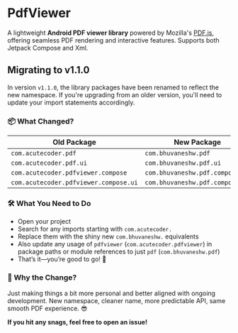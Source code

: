 
# PdfViewer
A lightweight **Android PDF viewer library** powered by Mozilla's [PDF.js](https://github.com/mozilla/pdf.js), offering seamless PDF rendering and interactive features. Supports both Jetpack Compose and Xml.

## Migrating to v1.1.0

In version `v1.1.0`, the library packages have been renamed to reflect the new namespace. If you're upgrading from an older version, you'll need to update your import statements accordingly.

### 📦 What Changed?

| Old Package                           | New Package                     |  
|---------------------------------------|---------------------------------|  
| `com.acutecoder.pdf`                  | `com.bhuvaneshw.pdf`            |  
| `com.acutecoder.pdf.ui`               | `com.bhuvaneshw.pdf.ui`         |  
| `com.acutecoder.pdfviewer.compose`    | `com.bhuvaneshw.pdf.compose`    |  
| `com.acutecoder.pdfviewer.compose.ui` | `com.bhuvaneshw.pdf.compose.ui` |  

### 🛠 What You Need to Do

- Open your project
- Search for any imports starting with `com.acutecoder.`
- Replace them with the shiny new `com.bhuvaneshw.` equivalents
- Also update any usage of `pdfviewer` (`com.acutecoder.pdfviewer`) in package paths or module references to just `pdf` (`com.bhuvaneshw.pdf`)
- That’s it—you’re good to go! 🚀

### 💬 Why the Change?

Just making things a bit more personal and better aligned with ongoing development. New namespace, cleaner name, more predictable API, same smooth PDF experience. 😎

**If you hit any snags, feel free to open an issue!**
